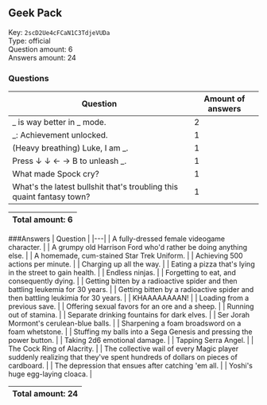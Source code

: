 ## Geek Pack
Key: `2scD2Ue4cFCaN1C3TdjeVUDa`  
Type: official  
Question amount: 6  
Answers amount: 24
### Questions
| Question | Amount of answers |
|---|---|
| _ is way better in _ mode. | 2 |
| _: Achievement unlocked. | 1 |
| (Heavy breathing) Luke, I am _. | 1 |
| Press ↓ ↓ ← → B to unleash _. | 1 |
| What made Spock cry? | 1 |
| What's the latest bullshit that's troubling this quaint fantasy town? | 1 |

|Total amount: 6|
|---|

###Answers
| Question |
|---|
| A fully-dressed female videogame character. |
| A grumpy old Harrison Ford who'd rather be doing anything else. |
| A homemade, cum-stained Star Trek Uniform. |
| Achieving 500 actions per minute. |
| Charging up all the way. |
| Eating a pizza that's lying in the street to gain health. |
| Endless ninjas. |
| Forgetting to eat, and consequently dying. |
| Getting bitten by a radioactive spider and then battling leukemia for 30 years. |
| Getting bitten by a radioactive spider and then battling leukimia for 30 years. |
| KHAAAAAAAAN! |
| Loading from a previous save. |
| Offering sexual favors for an ore and a sheep. |
| Running out of stamina. |
| Separate drinking fountains for dark elves. |
| Ser Jorah Mormont's cerulean-blue balls. |
| Sharpening a foam broadsword on a foam whetstone. |
| Stuffing my balls into a Sega Genesis and pressing the power button. |
| Taking 2d6 emotional damage. |
| Tapping Serra Angel. |
| The Cock Ring of Alacrity. |
| The collective wail of every Magic player suddenly realizing that they've spent hundreds of dollars on pieces of cardboard. |
| The depression that ensues after catching 'em all. |
| Yoshi's huge egg-laying cloaca. |

|Total amount: 24|
|---|